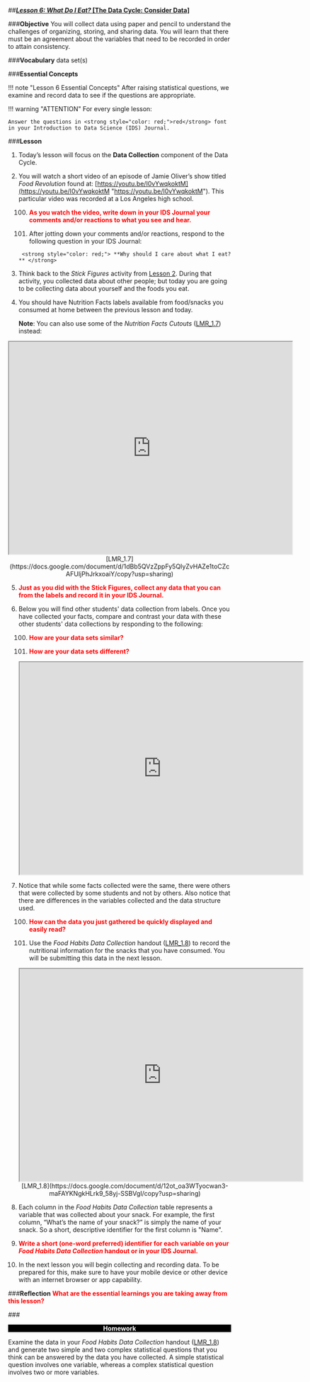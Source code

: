 ##***<u>Lesson 6: What Do I Eat?* [The Data Cycle: Consider Data]</u>**

###**Objective**
You will collect data using paper and pencil to understand the challenges of organizing, storing, and
sharing data. You will learn that there must be an agreement about the variables that need to be
recorded in order to attain consistency.

###**Vocabulary**
data set(s)

###**Essential Concepts**

!!! note "Lesson 6 Essential Concepts"
    After raising statistical questions, we examine and record data to see if the
    questions are appropriate.

!!! warning "ATTENTION"
    For every single lesson:
    
    Answer the questions in <strong style="color: red;">red</strong> font in your Introduction to Data Science (IDS) Journal.

###**Lesson**
1. Today’s lesson will focus on the **Data Collection** component of the Data Cycle.

2. You will watch a short video of an episode of Jamie Oliver’s show titled
*Food Revolution* found at: [https://youtu.be/I0vYwqkoktM](https://youtu.be/I0vYwqkoktM "https://youtu.be/I0vYwqkoktM"). This particular video was recorded at a
Los Angeles high school.

    100. <strong style="color: red;"> As you watch the video, write down in your IDS Journal your
    comments and/or reactions to what you see and hear. </strong>

    100. After jotting down your comments and/or reactions, respond to the following
    question in your IDS Journal: 
    
        <strong style="color: red;"> **Why should I care about what I eat?** </strong>

3. Think back to the *Stick Figures* activity from [Lesson 2](lesson2.md). During that activity, you collected
data about other people; but today you are going to be collecting data about yourself and the
foods you eat.

4. You should have Nutrition Facts labels available from food/snacks you consumed at home
between the previous lesson and today. 

    **Note**: You can
also use some of the *Nutrition Facts Cutouts* ([LMR_1.7](https://docs.google.com/document/d/1dBb5QVzZppFy5QIyZvHAZe1toCZcAFUIjPhJrkxoaiY/copy?usp=sharing)) instead:
<div align="center"><iframe src="https://drive.google.com/file/d/15_zPkI0GnQ16faEr4Nb0umqboekP7gLO/preview" width="640" height="480"></iframe>
<br>[LMR_1.7](https://docs.google.com/document/d/1dBb5QVzZppFy5QIyZvHAZe1toCZcAFUIjPhJrkxoaiY/copy?usp=sharing)</div>

5. <strong style="color: red;"> Just as you did with the Stick Figures, collect any data that you can from the labels and record it in your
IDS Journal. </strong>

6. Below you will find other students' data collection from labels. Once you have collected your facts, compare and contrast your data with these other students' data collections by responding to the following:

    100. <strong style="color: red;"> How are your **data sets** similar? </strong>

    100. <strong style="color: red;"> How are your **data sets** different? </strong>

    <iframe src="https://drive.google.com/file/d/15_gE6nEcgeosEaMNHpL7oShI4lZhQwRD/preview" width="640" height="480"></iframe>
   

7. Notice that while some facts collected were the
same, there were others that were collected by some students and not by others. Also notice that there are
differences in the variables collected and the data structure used.

    100. <strong style="color: red;"> How can the data you just gathered be quickly displayed and
    easily read? </strong>

    100. Use the *Food Habits Data Collection* handout ([LMR_1.8](https://docs.google.com/document/d/12ot_oa3WTyocwan3-maFAYKNgkHLrk9_58yj-SSBVgI/copy?usp=sharing)) to record the nutritional information for the snacks that you have consumed. You will be submitting this data in the next lesson.
    <div align="center"><iframe src="https://drive.google.com/file/d/1rnrjc3_0y5N07oCUhnagujKttSYUjQRe/preview" width="640" height="480"></iframe><br>[LMR_1.8](https://docs.google.com/document/d/12ot_oa3WTyocwan3-maFAYKNgkHLrk9_58yj-SSBVgI/copy?usp=sharing)</div>

8. Each column in the *Food Habits Data Collection* table represents a variable that was collected about your snack. For example, the first column, “What’s the name of your snack?” is simply the name of your snack. So a short, descriptive identifier for the first column is "Name".

9. <strong style="color: red;"> Write a short (one-word preferred) identifier for each variable on your *Food Habits Data Collection* handout or in your IDS Journal. </strong>

10. In the next lesson you will begin collecting and recording data. To be prepared for this, make sure to have your mobile device or other device with an internet browser or app capability.

###**Reflection**
<strong style="color: red;">What are the essential learnings you are taking away from this lesson?</strong> 

###<p style="background: black; color: white; text-align: center;">**Homework**</p>
Examine the data in your *Food Habits Data Collection* handout ([LMR_1.8](https://docs.google.com/document/d/12ot_oa3WTyocwan3-maFAYKNgkHLrk9_58yj-SSBVgI/copy?usp=sharing)) and
generate two simple and two complex statistical questions that you think can be answered by the data
you have collected. A simple statistical question involves one variable, whereas a complex statistical question
involves two or more variables.
